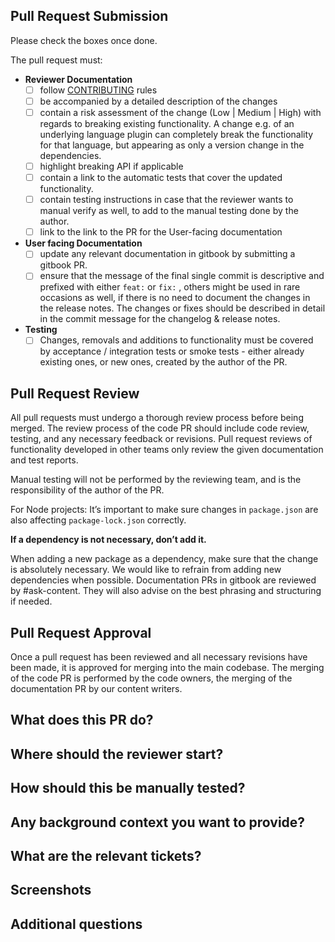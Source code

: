 ## Pull Request Submission

Please check the boxes once done.

The pull request must:

- **Reviewer Documentation**
    - [ ] follow [CONTRIBUTING](https://github.com/snyk/snyk/blob/master/CONTRIBUTING.md) rules
    - [ ] be accompanied by a detailed description of the changes
    - [ ] contain a risk assessment of the change (Low | Medium | High) with regards to breaking existing functionality. A change e.g. of an underlying language plugin can completely break the functionality for that language, but appearing as only a version change in the dependencies.
    - [ ] highlight breaking API if applicable
    - [ ] contain a link to the automatic tests that cover the updated functionality.
    - [ ] contain testing instructions in case that the reviewer wants to manual verify as well, to add to the manual testing done by the author.
    - [ ] link to the link to the PR for the User-facing documentation
- **User facing Documentation**
    - [ ] update any relevant documentation in gitbook by submitting a gitbook PR.
    - [ ] ensure that the message of the final single commit is descriptive and prefixed with either `feat:` or `fix:` , others might be used in rare occasions as well, if there is no need to document the changes in the release notes. The changes or fixes should be described in detail in the commit message for the changelog & release notes.
- **Testing**
    - [ ] Changes, removals and additions to functionality must be covered by acceptance / integration tests or smoke tests - either already existing ones, or new ones, created by the author of the PR.

## Pull Request Review

All pull requests must undergo a thorough review process before being merged. 
The review process of the code PR should include code review, testing, and any necessary feedback or revisions. 
Pull request reviews of functionality developed in other teams only review the given documentation and test reports. 

Manual testing will not be performed by the reviewing team, and is the responsibility of the author of the PR.

For Node projects: It’s important to make sure changes in `package.json` are also affecting `package-lock.json` correctly.

****************************If a dependency is not necessary, don’t add it.**************************** 

When adding a new package as a dependency, make sure that the change is absolutely necessary. We would like to refrain from adding new dependencies when possible.
Documentation PRs in gitbook are reviewed by #ask-content. They will also advise on the best phrasing and structuring if needed.

## Pull Request Approval

Once a pull request has been reviewed and all necessary revisions have been made, it is approved for merging into 
the main codebase. The merging of the code PR is performed by the code owners, the merging of the documentation PR 
by our content writers.


## What does this PR do?


## Where should the reviewer start?


## How should this be manually tested?


## Any background context you want to provide?


## What are the relevant tickets?


## Screenshots


## Additional questions
